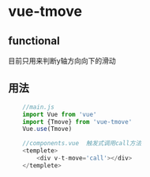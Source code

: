 # vue-tmove

## functional

目前只用来判断y轴方向向下的滑动

## 用法
```js
    //main.js
    import Vue from 'vue'
    import {Tmove} from 'vue-tmove'
    Vue.use(Tmove)

    //components.vue  触发式调用call方法
    <templete>
        <div v-t-move='call'></div> 
    </templete>
```
